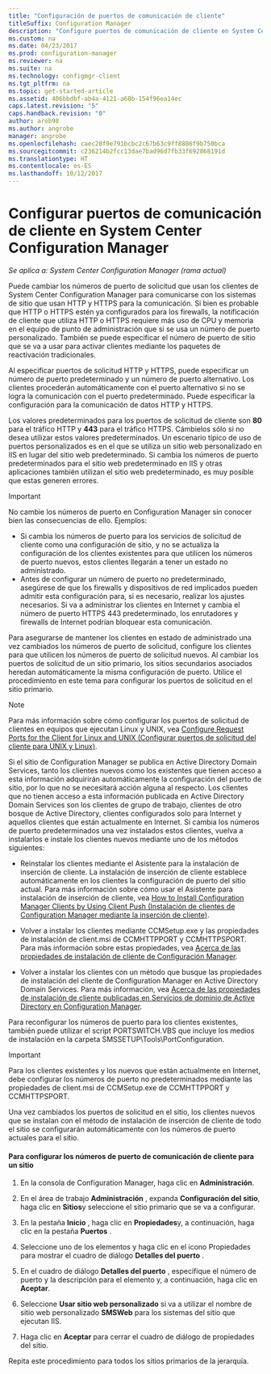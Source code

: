 ```yaml
---
title: "Configuración de puertos de comunicación de cliente"
titleSuffix: Configuration Manager
description: "Configure puertos de comunicación de cliente en System Center Configuration Manager."
ms.custom: na
ms.date: 04/23/2017
ms.prod: configuration-manager
ms.reviewer: na
ms.suite: na
ms.technology: configmgr-client
ms.tgt_pltfrm: na
ms.topic: get-started-article
ms.assetid: 406bbdbf-ab4a-4121-a68b-154f96ea14ec
caps.latest.revision: "5"
caps.handback.revision: "0"
author: arob98
ms.author: angrobe
manager: angrobe
ms.openlocfilehash: caec28f9e791bcbc2c67b63c9ff8886f9b750bca
ms.sourcegitcommit: c236214b2fcc13dae7bad96d7fb33f692868191d
ms.translationtype: HT
ms.contentlocale: es-ES
ms.lasthandoff: 10/12/2017
---
```

# <a name="how-to-configure-client-communication-ports-in-system-center-configuration-manager"></a>Configurar puertos de comunicación de cliente en System Center Configuration Manager

*Se aplica a: System Center Configuration Manager (rama actual)*

Puede cambiar los números de puerto de solicitud que usan los clientes de System Center Configuration Manager para comunicarse con los sistemas de sitio que usan HTTP y HTTPS para la comunicación. Si bien es probable que HTTP o HTTPS estén ya configurados para los firewalls, la notificación de cliente que utiliza HTTP o HTTPS requiere más uso de CPU y memoria en el equipo de punto de administración que si se usa un número de puerto personalizado. También se puede especificar el número de puerto de sitio que se va a usar para activar clientes mediante los paquetes de reactivación tradicionales.  

 Al especificar puertos de solicitud HTTP y HTTPS, puede especificar un número de puerto predeterminado y un número de puerto alternativo. Los clientes procederán automáticamente con el puerto alternativo si no se logra la comunicación con el puerto predeterminado. Puede especificar la configuración para la comunicación de datos HTTP y HTTPS.  

 Los valores predeterminados para los puertos de solicitud de cliente son **80** para el tráfico HTTP y **443** para el tráfico HTTPS. Cámbielos sólo si no desea utilizar estos valores predeterminados. Un escenario típico de uso de puertos personalizados es en el que se utiliza un sitio web personalizado en IIS en lugar del sitio web predeterminado. Si cambia los números de puerto predeterminados para el sitio web predeterminado en IIS y otras aplicaciones también utilizan el sitio web predeterminado, es muy posible que estas generen errores.  

> [!IMPORTANT]  
>  No cambie los números de puerto en Configuration Manager sin conocer bien las consecuencias de ello. Ejemplos:  
>   
>  -   Si cambia los números de puerto para los servicios de solicitud de cliente como una configuración de sitio, y no se actualiza la configuración de los clientes existentes para que utilicen los números de puerto nuevos, estos clientes llegarán a tener un estado no administrado.  
> -   Antes de configurar un número de puerto no predeterminado, asegúrese de que los firewalls y dispositivos de red implicados pueden admitir esta configuración para, si es necesario, realizar los ajustes necesarios. Si va a administrar los clientes en Internet y cambia el número de puerto HTTPS 443 predeterminado, los enrutadores y firewalls de Internet podrían bloquear esta comunicación.  

 Para asegurarse de mantener los clientes en estado de administrado una vez cambiados los números de puerto de solicitud, configure los clientes para que utilicen los números de puerto de solicitud nuevos. Al cambiar los puertos de solicitud de un sitio primario, los sitios secundarios asociados heredan automáticamente la misma configuración de puerto. Utilice el procedimiento en este tema para configurar los puertos de solicitud en el sitio primario.  

> [!NOTE]  
>  Para más información sobre cómo configurar los puertos de solicitud de clientes en equipos que ejecutan Linux y UNIX, vea [Configure Request Ports for the Client for Linux and UNIX (Configurar puertos de solicitud del cliente para UNIX y Linux)](../../../core/clients/deploy/deploy-clients-to-unix-and-linux-servers.md#BKMK_ConfigLnUClientCommuincations).  

 Si el sitio de Configuration Manager se publica en Active Directory Domain Services, tanto los clientes nuevos como los existentes que tienen acceso a esta información adquirirán automáticamente la configuración del puerto de sitio, por lo que no se necesitará acción alguna al respecto. Los clientes que no tienen acceso a esta información publicada en Active Directory Domain Services son los clientes de grupo de trabajo, clientes de otro bosque de Active Directory, clientes configurados solo para Internet y aquellos clientes que están actualmente en Internet. Si cambia los números de puerto predeterminados una vez instalados estos clientes, vuelva a instalarlos e instale los clientes nuevos mediante uno de los métodos siguientes:  

-   Reinstalar los clientes mediante el Asistente para la instalación de inserción de cliente. La instalación de inserción de cliente establece automáticamente en los clientes la configuración de puerto del sitio actual. Para más información sobre cómo usar el Asistente para instalación de inserción de cliente, vea [How to Install Configuration Manager Clients by Using Client Push (Instalación de clientes de Configuration Manager mediante la inserción de cliente)](../../../core/clients/deploy/deploy-clients-to-windows-computers.md#BKMK_ClientPush).  

-   Volver a instalar los clientes mediante CCMSetup.exe y las propiedades de instalación de client.msi de CCMHTTPPORT y CCMHTTPSPORT. Para más información sobre estas propiedades, vea [Acerca de las propiedades de instalación de cliente de Configuración Manager](../../../core/clients/deploy/about-client-installation-properties.md).  

-   Volver a instalar los clientes con un método que busque las propiedades de instalación del cliente de Configuration Manager en Active Directory Domain Services. Para más información, vea [Acerca de las propiedades de instalación de cliente publicadas en Servicios de dominio de Active Directory en Configuration Manager](../../../core/clients/deploy/about-client-installation-properties-published-to-active-directory-domain-services.md).  

 Para reconfigurar los números de puerto para los clientes existentes, también puede utilizar el script PORTSWITCH.VBS que incluye los medios de instalación en la carpeta SMSSETUP\Tools\PortConfiguration.  

> [!IMPORTANT]  
>  Para los clientes existentes y los nuevos que están actualmente en Internet, debe configurar los números de puerto no predeterminados mediante las propiedades de client.msi de CCMSetup.exe de CCMHTTPPORT y CCMHTTPSPORT.  

 Una vez cambiados los puertos de solicitud en el sitio, los clientes nuevos que se instalan con el método de instalación de inserción de cliente de todo el sitio se configurarán automáticamente con los números de puerto actuales para el sitio.  

#### <a name="to-configure-the-client-communication-port-numbers-for-a-site"></a>Para configurar los números de puerto de comunicación de cliente para un sitio  

1.  En la consola de Configuration Manager, haga clic en **Administración**.  

2.  En el área de trabajo **Administración** , expanda **Configuración del sitio**, haga clic en **Sitios**y seleccione el sitio primario que se va a configurar.  

3.  En la pestaña **Inicio** , haga clic en **Propiedades**y, a continuación, haga clic en la pestaña **Puertos** .  

4.  Seleccione uno de los elementos y haga clic en el icono Propiedades para mostrar el cuadro de diálogo **Detalles del puerto** .  

5.  En el cuadro de diálogo **Detalles del puerto** , especifique el número de puerto y la descripción para el elemento y, a continuación, haga clic en **Aceptar**.  

6.  Seleccione **Usar sitio web personalizado** si va a utilizar el nombre de sitio web personalizado **SMSWeb** para los sistemas del sitio que ejecutan IIS.  

7.  Haga clic en **Aceptar** para cerrar el cuadro de diálogo de propiedades del sitio.  

 Repita este procedimiento para todos los sitios primarios de la jerarquía.
